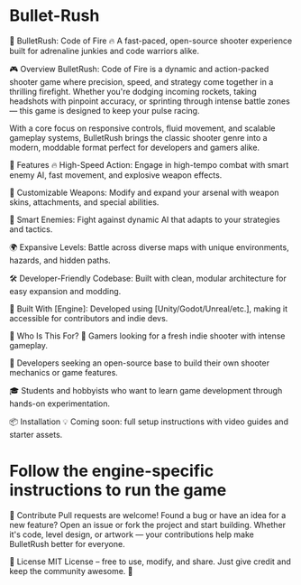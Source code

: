 # Bullet-Rush
🔫 BulletRush: Code of Fire 🔥
A fast-paced, open-source shooter experience built for adrenaline junkies and code warriors alike.

🎮 Overview
BulletRush: Code of Fire is a dynamic and action-packed shooter game where precision, speed, and strategy come together in a thrilling firefight. Whether you're dodging incoming rockets, taking headshots with pinpoint accuracy, or sprinting through intense battle zones — this game is designed to keep your pulse racing.

With a core focus on responsive controls, fluid movement, and scalable gameplay systems, BulletRush brings the classic shooter genre into a modern, moddable format perfect for developers and gamers alike.

🚀 Features
🔥 High-Speed Action: Engage in high-tempo combat with smart enemy AI, fast movement, and explosive weapon effects.

🔫 Customizable Weapons: Modify and expand your arsenal with weapon skins, attachments, and special abilities.

🧠 Smart Enemies: Fight against dynamic AI that adapts to your strategies and tactics.

🌍 Expansive Levels: Battle across diverse maps with unique environments, hazards, and hidden paths.

🛠️ Developer-Friendly Codebase: Built with clean, modular architecture for easy expansion and modding.

🎨 Built With [Engine]: Developed using [Unity/Godot/Unreal/etc.], making it accessible for contributors and indie devs.

🧩 Who Is This For?
🎯 Gamers looking for a fresh indie shooter with intense gameplay.

👾 Developers seeking an open-source base to build their own shooter mechanics or game features.

🎓 Students and hobbyists who want to learn game development through hands-on experimentation.

📦 Installation
💡 Coming soon: full setup instructions with video guides and starter assets.

# Follow the engine-specific instructions to run the game
🤝 Contribute
Pull requests are welcome! Found a bug or have an idea for a new feature? Open an issue or fork the project and start building. Whether it's code, level design, or artwork — your contributions help make BulletRush better for everyone.

📜 License
MIT License – free to use, modify, and share. Just give credit and keep the community awesome. 🙌

